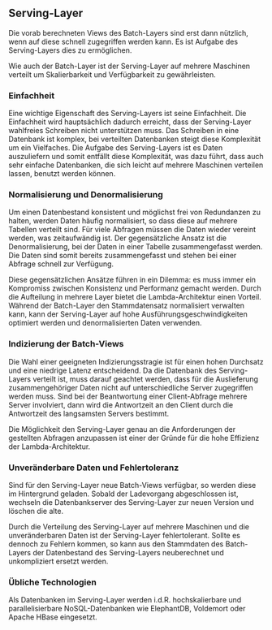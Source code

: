 ## Serving-Layer

Die vorab berechneten Views des Batch-Layers sind erst dann nützlich, wenn auf diese schnell zugegriffen werden kann. Es ist Aufgabe des Serving-Layers dies zu ermöglichen. 

Wie auch der Batch-Layer ist der Serving-Layer auf mehrere Maschinen verteilt um Skalierbarkeit und Verfügbarkeit zu gewährleisten. 

### Einfachheit
Eine wichtige Eigenschaft des Serving-Layers ist seine Einfachheit. Die Einfachheit wird hauptsächlich dadurch erreicht, dass der Serving-Layer wahlfreies Schreiben nicht unterstützen muss. Das Schreiben in eine Datenbank ist komplex, bei verteilten Datenbanken steigt diese Komplexität um ein Vielfaches. Die Aufgabe des Serving-Layers ist es Daten auszuliefern und somit entfällt diese Komplexität, was dazu führt, dass auch sehr einfache Datenbanken, die sich leicht auf mehrere Maschinen verteilen lassen, benutzt werden können. 

### Normalisierung und Denormalisierung
Um einen Datenbestand konsistent und möglichst frei von Redundanzen zu halten, werden Daten häufig normalisiert, so dass diese auf mehrere Tabellen verteilt sind. Für viele Abfragen müssen die Daten wieder vereint werden, was zeitaufwändig ist. 
Der gegensätzliche Ansatz ist die Denormalisierung, bei der Daten in einer Tabelle zusammengefasst werden. Die Daten sind somit bereits zusammengefasst und stehen bei einer Abfrage schnell zur Verfügung. 

Diese gegensätzlichen Ansätze führen in ein Dilemma: es muss immer ein Kompromiss zwischen Konsistenz und Performanz gemacht werden. Durch die Aufteilung in mehrere Layer bietet die Lambda-Architektur einen Vorteil. Während der Batch-Layer den Stammdatensatz normalisiert verwalten kann, kann der Serving-Layer auf hohe Ausführungsgeschwindigkeiten optimiert werden und denormalisierten Daten verwenden. 

### Indizierung der Batch-Views
Die Wahl einer geeigneten Indizierungsstragie ist für einen hohen Durchsatz und eine niedrige Latenz entscheidend. Da die Datenbank des Serving-Layers verteilt ist, muss darauf geachtet werden, dass für die Auslieferung zusammengehöriger Daten nicht auf unterschiedliche Server zugegriffen werden muss. Sind bei der Beantwortung einer Client-Abfrage mehrere Server involviert, dann wird die Antwortzeit an den Client durch die Antwortzeit des langsamsten Servers bestimmt.

Die Möglichkeit den Serving-Layer genau an die Anforderungen der gestellten Abfragen anzupassen ist einer der Gründe für die hohe Effizienz der Lambda-Architektur.

### Unveränderbare Daten und Fehlertoleranz
Sind für den Serving-Layer neue Batch-Views verfügbar, so werden diese im Hintergrund geladen. Sobald der Ladevorgang abgeschlossen ist, wechseln die Datenbankserver des Serving-Layer zur neuen Version und löschen die alte.

Durch die Verteilung des Serving-Layer auf mehrere Maschinen und die unveränderbaren Daten ist der Serving-Layer fehlertolerant. Sollte es dennoch zu Fehlern kommen, so kann aus den Stammdaten des Batch-Layers der Datenbestand des Serving-Layers neuberechnet und unkompliziert ersetzt werden. 

### Übliche Technologien
Als Datenbanken im Serving-Layer werden i.d.R. hochskalierbare und parallelisierbare NoSQL-Datenbanken wie ElephantDB, Voldemort oder Apache HBase eingesetzt. 
